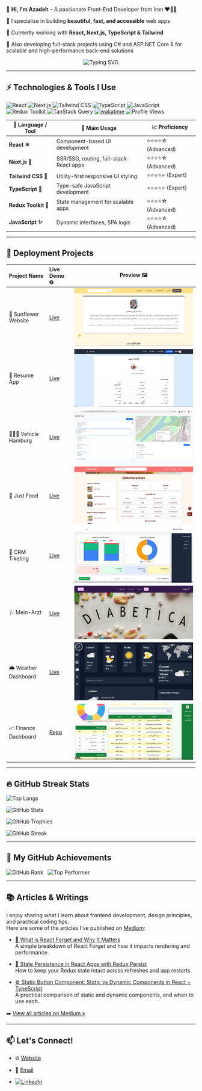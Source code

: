 
<div align="left">

🌻 **Hi, I'm Azadeh** – A passionate Front-End Developer from Iran ❤️🤍💚

🎯 I specialize in building **beautiful, fast, and accessible** web apps  

🚀 Currently working with **React, Next.js, TypeScript & Tailwind**

🧩 Also developing full-stack projects using C# and ASP.NET Core 8 for scalable and high-performance back-end solutions

</div>

<p align="center">
  <img src="https://readme-typing-svg.herokuapp.com?font=Fira+Code&size=22&pause=1000&color=F75C7E&center=true&vCenter=true&width=440&height=45&lines=Front-end+Developer;React+%7C+Next.js+%7C+TypeScript;Always+Learning+and+Building" alt="Typing SVG" />
</p>

---

## ⚡ Technologies & Tools I Use
![React](https://img.shields.io/badge/-React-61DAFB?style=plastic&logo=react&logoColor=white&labelColor=20232a)
![Next.js](https://img.shields.io/badge/-Next.js-000000?style=plastic&logo=nextdotjs&logoColor=white&labelColor=333)
![Tailwind CSS](https://img.shields.io/badge/-Tailwind%20CSS-06B6D4?style=plastic&logo=tailwind-css&logoColor=white&labelColor=1E293B)
![TypeScript](https://img.shields.io/badge/-TypeScript-3178C6?style=plastic&logo=typescript&logoColor=white&labelColor=1E293B)
![JavaScript](https://img.shields.io/badge/-JavaScript-F7DF1E?style=plastic&logo=javascript&logoColor=black&labelColor=323330)
![Redux Toolkit](https://img.shields.io/badge/Redux%20Toolkit-764ABC?style=plastic&logo=redux&logoColor=white&labelColor=3E275B)
![TanStack Query](https://img.shields.io/badge/TanStack%20Query-FF4154?style=plastic&logo=react-query&logoColor=white&labelColor=8B0000)
[![wakatime](https://wakatime.com/badge/user/2166a209-70a3-47e3-b489-2fee9badf155.svg)](https://wakatime.com/@2166a209-70a3-47e3-b489-2fee9badf155)
![Profile Views](https://komarev.com/ghpvc/?username=frau-azadeh&color=8A2BE2&style=plastic)

| 🧠 Language / Tool      | 💼 Main Usage                                 | 📈 Proficiency             |
|------------------------|-----------------------------------------------|----------------------------|
| **React ⚛️**            | Component-based UI development                | ⭐⭐⭐⭐☆ (Advanced)           |
| **Next.js 🧭**          | SSR/SSG, routing, full-stack React apps       | ⭐⭐⭐⭐☆ (Advanced)           |
| **Tailwind CSS 💨**     | Utility-first responsive UI styling           | ⭐⭐⭐⭐⭐ (Expert)             |
| **TypeScript 🧠**       | Type-safe JavaScript development              | ⭐⭐⭐⭐⭐ (Expert)             |
| **Redux Toolkit 🧰**    | State management for scalable apps            | ⭐⭐⭐⭐☆ (Advanced)           |
| **JavaScript ✨**       | Dynamic interfaces, SPA logic                 | ⭐⭐⭐⭐☆ (Advanced)           |


---

## 🚀 Deployment Projects

<div align="center" style="width: 100%;">

<table style="width: 100%;">
  <thead>
    <tr>
      <th align="left">Project Name</th>
      <th align="left">Live Demo 🌐</th>
      <th align="center">Preview 🖼️</th>
    </tr>
  </thead>
  <tbody>
    <tr>
      <td>🌻 Sunflower Website</td>
      <td><a href="https://sunflower-dev.com">Live</a></td>
      <td><img src="https://github.com/frau-azadeh/sunflowerdev/blob/main/aboutme.png" width="100%"/></td>
    </tr>
    <tr>
      <td>📄 Resume App</td>
      <td><a href="https://resume-app-swart.vercel.app/">Live</a></td>
      <td><img src="https://raw.githubusercontent.com/frau-azadeh/resume-app/master/public/information.png" width="100%"/></td>
    </tr>
    <tr>
      <td>📍🇩🇪 Vehicle Hamburg</td>
      <td><a href="https://vehicle-hamburg.vercel.app">Live</a></td>
      <td><img src="https://github.com/frau-azadeh/sunflowerdev/blob/main/vehicles.png" width="100%"/></td>
    </tr>
    <tr>
      <td>🍔 Just Food</td>
      <td><a href="https://just-food5.vercel.app/">Live</a></td>
      <td><img src="https://github.com/frau-azadeh/just-food/blob/master/desk-article.png" width="100%"/></td>
    </tr>
    <tr>
      <td>🏢 CRM Tiketing</td>
      <td><a href="https://supportticketsystem.onrender.com/">Live</a></td>
      <td><img src="https://github.com/frau-azadeh/api/blob/master/tiketing.png" width="100%"/></td>
    </tr>
    <tr>
      <td>🩺 Mein-Arzt</td>
      <td><a href="https://mein-arzt.vercel.app/">Live</a></td>
      <td><img src="https://github.com/frau-azadeh/sunflowerdev/blob/main/diabland.png" width="100%"/></td>
    </tr>
    <tr>
      <td>🌦️ Weather Dashboard</td>
      <td><a href="https://weather-ashy-three-72.vercel.app/">Live</a></td>
      <td><img src="https://github.com/frau-azadeh/dashboard-weather/blob/master/desk-weather.png" width="100%"/></td>
    </tr>
    <tr>
      <td>📈 Finance Dashboard</td>
      <td><a href="https://github.com/frau-azadeh/finance-bourse">Repo</a></td>
      <td><img src="https://github.com/frau-azadeh/finance-bourse/blob/master/dashboard.png" width="100%"/></td>
    </tr>
  </tbody>
</table>

</div>


---

## 🔥 GitHub Streak Stats
![Top Langs](https://github-readme-stats.vercel.app/api/top-langs/?username=frau-azadeh&theme=radical)

![GitHub Stats](https://github-readme-stats.vercel.app/api?username=frau-azadeh&show_icons=true&theme=radical&show=reviews,discussions_started,discussions_answered,prs_merged,prs_merged_percentage)

![GitHub Trophies](https://github-profile-trophy.vercel.app/?username=frau-azadeh&theme=radical)

![GitHub Streak](https://streak-stats.demolab.com/?user=frau-azadeh&theme=radical)

---

## 🏅 My GitHub Achievements

![GitHub Rank](https://img.shields.io/badge/GitHub%20Rank-6th%20in%20Iran-%237f3fbf?style=flat&logo=github&logoColor=white)
&nbsp;
![Top Performer](https://img.shields.io/badge/Public%20+%20Private%20Contributions-Top%20Performer%20🔥-e63946?style=flat&logo=github&logoColor=white)

---

## 📚 Articles & Writings

I enjoy sharing what I learn about frontend development, design principles, and practical coding tips.  
Here are some of the articles I've published on [Medium](https://medium.com/@designweb.azadeh):

- [🧠 What is React Forget and Why It Matters](https://medium.com/@designweb.azadeh/what-is-react-forget-and-why-it-matters-7a9823e0877f)  
  A simple breakdown of React Forget and how it impacts rendering and performance.

- [🔄 State Persistence in React Apps with Redux Persist](https://medium.com/@designweb.azadeh/state-persistence-in-react-apps-with-redux-persist-37a29f5c8fd1)  
  How to keep your Redux state intact across refreshes and app restarts.

- [⚙️ Static Button Component: Static vs Dynamic Components in React + TypeScript](https://medium.com/@designweb.azadeh/static-button-componentstatic-vs-dynamic-components-in-react-and-typescript-29a0c09e1f49)  
  A practical comparison of static and dynamic components, and when to use each.

  

➡️ [View all articles on Medium »](https://medium.com/@designweb.azadeh)

---

## 📫 Let's Connect!

- 🌐 [Website](https://sunflower-dev.com)
- 📧 [Email](designweb.azadeh@gmail.com)
  
- [![LinkedIn](https://img.shields.io/badge/-LinkedIn-blue?style=flat&logo=linkedin&logoColor=white)](https://www.linkedin.com/in/azadeh-sharifi-soltani/)

